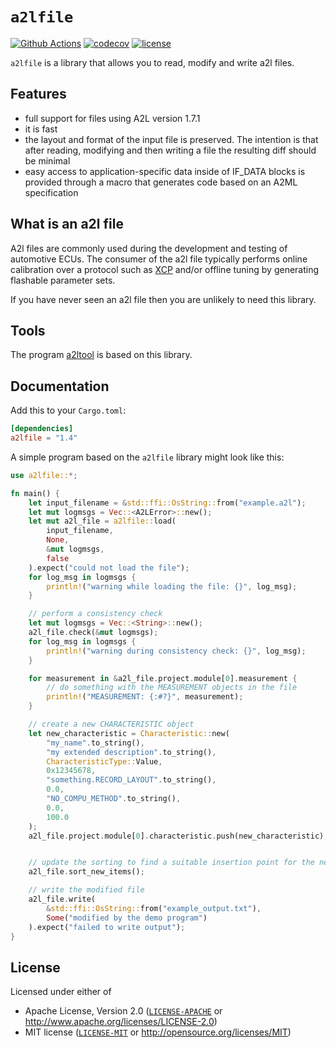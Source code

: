 # `a2lfile`

[![Github Actions](https://github.com/DanielT/a2lfile/actions/workflows/test.yml/badge.svg)](https://github.com/DanielT/a2lfile/actions)
[![codecov](https://codecov.io/gh/DanielT/a2lfile/branch/main/graph/badge.svg)](https://codecov.io/gh/DanielT/a2lfile)
[![license](https://img.shields.io/badge/license-Apache--2.0_OR_MIT-blue)](#license)

`a2lfile` is a library that allows you to read, modify and write a2l files.

## Features

- full support for files using A2L version 1.7.1
- it is fast
- the layout and format of the input file is preserved. The intention is that after reading, modifying and then writing a file the resulting diff should be minimal
- easy access to application-specific data inside of IF_DATA blocks is provided through a macro that generates code based on an A2ML specification

## What is an a2l file

A2l files are commonly used during the development and testing of automotive ECUs.
The consumer of the a2l file typically performs online calibration over a protocol such as [XCP](https://en.wikipedia.org/wiki/XCP_(protocol)) and/or offline tuning by generating flashable parameter sets.

If you have never seen an a2l file then you are unlikely to need this library.

## Tools

The program [a2ltool](https://github.com/DanielT/a2ltool) is based on this library.

## Documentation

Add this to your `Cargo.toml`:

```toml
[dependencies]
a2lfile = "1.4"
```

A simple program based on the `a2lfile` library might look like this:

```rust
use a2lfile::*;

fn main() {
    let input_filename = &std::ffi::OsString::from("example.a2l");
    let mut logmsgs = Vec::<A2LError>::new();
    let mut a2l_file = a2lfile::load(
        input_filename,
        None,
        &mut logmsgs,
        false
    ).expect("could not load the file");
    for log_msg in logmsgs {
        println!("warning while loading the file: {}", log_msg);
    }

    // perform a consistency check
    let mut logmsgs = Vec::<String>::new();
    a2l_file.check(&mut logmsgs);
    for log_msg in logmsgs {
        println!("warning during consistency check: {}", log_msg);
    }

    for measurement in &a2l_file.project.module[0].measurement {
        // do something with the MEASUREMENT objects in the file
        println!("MEASUREMENT: {:#?}", measurement);
    }

    // create a new CHARACTERISTIC object
    let new_characteristic = Characteristic::new(
        "my_name".to_string(),
        "my extended description".to_string(),
        CharacteristicType::Value,
        0x12345678,
        "something.RECORD_LAYOUT".to_string(),
        0.0,
        "NO_COMPU_METHOD".to_string(),
        0.0,
        100.0
    );
    a2l_file.project.module[0].characteristic.push(new_characteristic);


    // update the sorting to find a suitable insertion point for the new characteristic - by default it will be placed at the end
    a2l_file.sort_new_items();

    // write the modified file
    a2l_file.write(
        &std::ffi::OsString::from("example_output.txt"),
        Some("modified by the demo program")
    ).expect("failed to write output");
}

```

## License

Licensed under either of

- Apache License, Version 2.0 ([`LICENSE-APACHE`](./LICENSE-APACHE) or <http://www.apache.org/licenses/LICENSE-2.0>)
- MIT license ([`LICENSE-MIT`](./LICENSE-MIT) or <http://opensource.org/licenses/MIT>)
